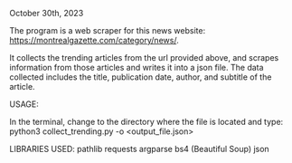 October 30th, 2023

The program is a web scraper for this news website: https://montrealgazette.com/category/news/.

It collects the trending articles from the url provided above, and scrapes information from 
those articles and writes it into a json file. The data collected includes the title, publication date, author, and subtitle of the article. 

USAGE:

In the terminal, change to the directory where the file is located and type:
python3 collect_trending.py -o <output_file.json>

LIBRARIES USED:
pathlib
requests
argparse
bs4 (Beautiful Soup)
json



